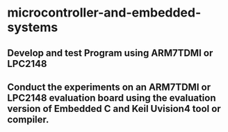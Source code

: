 # microcontroller-and-embedded-systems

## Develop and test Program using ARM7TDMI or LPC2148 
## Conduct the experiments on an ARM7TDMI or LPC2148 evaluation board using the evaluation version of Embedded C and Keil Uvision4 tool or compiler.
